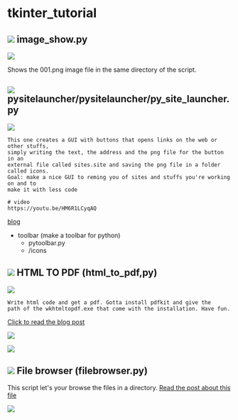 # tkinter_tutorial

## ![](https://pythonprogramming.altervista.org/wp-content/uploads/2023/08/image-36.png) image_show.py

![](https://pythonprogramming.altervista.org/wp-content/uploads/2023/08/image-44.png)

Shows the 001.png image file in the same directory of the script.

## ![](https://pythonprogramming.altervista.org/wp-content/uploads/2023/08/image-36.png) pysitelauncher/pysitelauncher/py_site_launcher.py

![](https://pythonprogramming.altervista.org/wp-content/uploads/2023/08/image-32.png)

    This one creates a GUI with buttons that opens links on the web or other stuffs,
    simply writing the text, the address and the png file for the button in an
    external file called sites.site and saving the png file in a folder called icons.
    Goal: make a nice GUI to reming you of sites and stuffs you're working on and to
    make it with less code
    
    # video
    https://youtu.be/HM6R1LCyqAQ
    

[blog](https://pythonprogramming.altervista.org/tkinter-python-site-launcher/)

- toolbar (make a toolbar for python)
    - pytoolbar.py
    - /icons
    

## ![](https://pythonprogramming.altervista.org/wp-content/uploads/2023/08/image-36.png) HTML TO PDF (html_to_pdf,py)

![](https://pythonprogramming.altervista.org/wp-content/uploads/2023/08/image-37.png)

    Write html code and get a pdf. Gotta install pdfkit and give the 
    path of the wkhtmltopdf.exe that come with the installation. Have fun.

[Click to read the blog post](https://pythonprogramming.altervista.org/create-a-pdf-with-html-and-python/)

![](https://pythonprogramming.altervista.org/wp-content/uploads/2023/08/image-22.png)

![](https://pythonprogramming.altervista.org/wp-content/uploads/2023/08/image-21-960x585.png)

## ![](https://pythonprogramming.altervista.org/wp-content/uploads/2023/08/image-36.png) File browser (filebrowser.py)

This script let's your browse the files in a directory.
[Read the post about this file](https://pythonprogramming.altervista.org/how-to-get-the-item-selected-in-a-listbox-in-tkinter/)

![](https://pythonprogramming.altervista.org/wp-content/uploads/2023/08/image-29.png)
